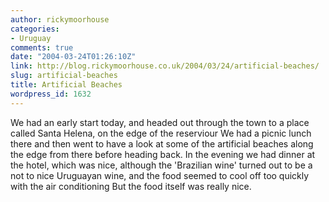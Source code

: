 ```yaml
---
author: rickymoorhouse
categories:
- Uruguay
comments: true
date: "2004-03-24T01:26:10Z"
link: http://blog.rickymoorhouse.co.uk/2004/03/24/artificial-beaches/
slug: artificial-beaches
title: Artificial Beaches
wordpress_id: 1632
---
```


We had an early start today, and headed out through the town to a place called Santa Helena, on the edge of the reserviour We had a picnic lunch there and then went to have a look at some of the artificial beaches along the edge from there before heading back. In the evening we had dinner at the hotel, which was nice, although the 'Brazilian wine' turned out to be a not to nice Uruguayan wine, and the food seemed to cool off too quickly with the air conditioning But the food itself was really nice. 
